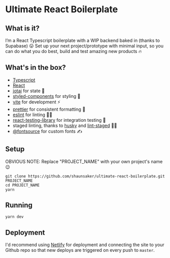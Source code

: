 # Ultimate React Boilerplate

## What is it?

I’m a React Typescript boilerplate with a WIP backend baked in (thanks to Supabase) 😛 Set up your next project/prototype with minimal input, so you can do what you do best, build and test amazing new products 🔥

## What's in the box?

- [Typescript](https://www.typescriptlang.org/)
- [React](https://reactjs.org/)
- [jotai](https://jotai.org/) for state 👻
- [styled-components](https://styled-components.com/) for styling 💅
- [vite](https://vitejs.dev/) for development ⚡️
- [prettier](https://prettier.io/) for consistent formatting 🎨
- [eslint](https://eslint.org/) for linting 🕵️‍♂️
- [react-testing-library](https://testing-library.com/docs/react-testing-library/intro/) for integration testing 🐙
- staged linting, thanks to [husky](https://github.com/typicode/husky) and [lint-staged](https://github.com/okonet/lint-staged) 🚫💩
- [@fontsource](https://fontsource.org/) for custom fonts ✍️

## Setup

OBVIOUS NOTE: Replace "PROJECT_NAME" with your own project's name 😉

```
git clone https://github.com/shaunsaker/ultimate-react-boilerplate.git PROJECT_NAME
cd PROJECT_NAME
yarn
```

## Running

```
yarn dev
```

## Deployment

I'd recommend using [Netlify](netlify.com) for deployment and connecting the site to your Github repo so that new deploys are triggered on every push to `master`.
